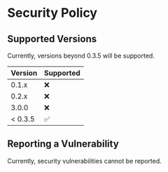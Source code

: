 # Security Policy

## Supported Versions

Currently, versions beyond 0.3.5 will be supported.

| Version | Supported          |
| ------- | ------------------ |
| 0.1.x   | :x:                |
| 0.2.x   | :x:                |
| 3.0.0   | :x:                |
| < 0.3.5 | :white_check_mark: |

## Reporting a Vulnerability

Currently, security vulnerabilities cannot be reported.
